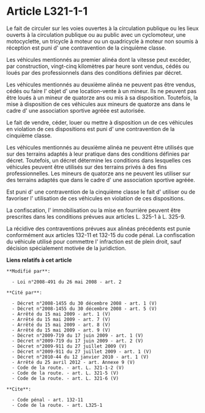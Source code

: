 # Article L321-1-1

Le fait de circuler sur les voies ouvertes à la circulation publique ou les lieux ouverts à la circulation publique ou au
public avec un cyclomoteur, une motocyclette, un tricycle à moteur ou un quadricycle à moteur non soumis à réception est puni
d' une contravention de la cinquième classe. 

Les véhicules mentionnés au premier alinéa dont la vitesse peut excéder, par construction, vingt-cinq kilomètres par heure
sont vendus, cédés ou loués par des professionnels dans des conditions définies par décret. 

Les véhicules mentionnés au deuxième alinéa ne peuvent pas être vendus, cédés ou faire l' objet d' une location-vente à un
mineur. Ils ne peuvent pas être loués à un mineur de quatorze ans ou mis à sa disposition. Toutefois, la mise à disposition
de ces véhicules aux mineurs de quatorze ans dans le cadre d' une association sportive agréée est autorisée. 

Le fait de vendre, céder, louer ou mettre à disposition un de ces véhicules en violation de ces dispositions est puni d' une
contravention de la cinquième classe. 

Les véhicules mentionnés au deuxième alinéa ne peuvent être utilisés que sur des terrains adaptés à leur pratique dans des
conditions définies par décret. Toutefois, un décret détermine les conditions dans lesquelles ces véhicules peuvent être
utilisés sur des terrains privés à des fins professionnelles. Les mineurs de quatorze ans ne peuvent les utiliser sur des
terrains adaptés que dans le cadre d' une association sportive agréée. 

Est puni d' une contravention de la cinquième classe le fait d' utiliser ou de favoriser l' utilisation de ces véhicules en
violation de ces dispositions. 

La confiscation, l' immobilisation ou la mise en fourrière peuvent être prescrites dans les conditions prévues aux articles
L. 325-1 à L. 325-9. 

La récidive des contraventions prévues aux alinéas précédents est punie conformément aux articles 132-11 et 132-15 du code
pénal. La confiscation du véhicule utilisé pour commettre l' infraction est de plein droit, sauf décision spécialement
motivée de la juridiction.

**Liens relatifs à cet article**

	**Modifié par**:

	  - Loi n°2008-491 du 26 mai 2008 - art. 2

	**Cité par**:

	  - Décret n°2008-1455 du 30 décembre 2008 - art. 1 (V)
	  - Décret n°2008-1455 du 30 décembre 2008 - art. 5 (V)
	  - Arrêté du 15 mai 2009 - art. 1 (V)
	  - Arrêté du 15 mai 2009 - art. 7 (V)
	  - Arrêté du 15 mai 2009 - art. 8 (V)
	  - Arrêté du 15 mai 2009 - art. 9 (V)
	  - Décret n°2009-719 du 17 juin 2009 - art. 1 (V)
	  - Décret n°2009-719 du 17 juin 2009 - art. 2 (V)
	  - Décret n°2009-911 du 27 juillet 2009 (V)
	  - Décret n°2009-911 du 27 juillet 2009 - art. 1 (V)
	  - Décret n°2010-44 du 12 janvier 2010 - art. 1 (V)
	  - Arrêté du 25 avril 2012 - art. Annexe 9 (V)
	  - Code de la route. - art. L. 321-1-2 (V)
	  - Code de la route. - art. L. 321-5 (V)
	  - Code de la route. - art. L. 321-6 (V)

	**Cite**:

	  - Code pénal - art. 132-11
	  - Code de la route. - art. L325-1
